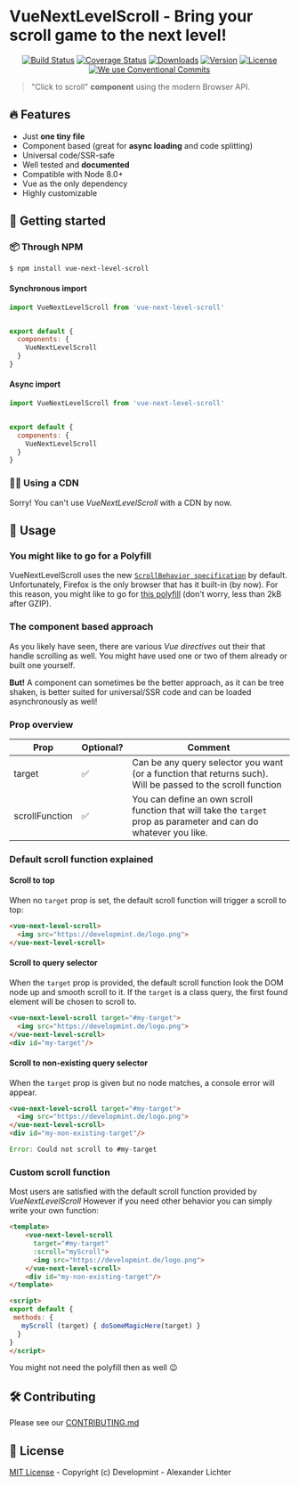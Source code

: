 # VueNextLevelScroll - Bring your scroll game to the next level!

<p align="center">
  <a href="https://travis-ci.org/Developmint/vue-next-level-scroll"><img src="https://img.shields.io/travis/Developmint/vue-next-level-scroll/master.svg" alt="Build Status"></a>
  <a href="https://codecov.io/gh/Developmint/vue-next-level-scroll"><img src="https://img.shields.io/codecov/c/github/Developmint/vue-next-level-scroll/master.svg" alt="Coverage Status"></a>
  <a href="https://www.npmjs.com/package/vue-next-level-scroll"><img src="https://img.shields.io/npm/dm/vue-next-level-scroll.svg" alt="Downloads"></a>
  <a href="https://www.npmjs.com/package/vue-next-level-scroll"><img src="https://img.shields.io/npm/v/vue-next-level-scroll.svg" alt="Version"></a>
  <a href="https://www.npmjs.com/package/vue-next-level-scroll"><img src="https://img.shields.io/npm/l/vue-next-level-scroll.svg" alt="License"></a>
  <a href="https://conventionalcommits.org"><img src="https://img.shields.io/badge/Conventional%20Commits-1.0.0-yellow.svg" alt="We use Conventional Commits"></a>
</p>

> "Click to scroll" **component** using the modern Browser API.

## 🔥 Features

- Just **one tiny file**
- Component based (great for **async loading** and code splitting)
- Universal code/SSR-safe
- Well tested and **documented**
- Compatible with Node 8.0+
- Vue as the only dependency
- Highly customizable

## 🔎 Getting started


### 📦️ Through NPM

```
$ npm install vue-next-level-scroll
```

#### Synchronous import

```js
import VueNextLevelScroll from 'vue-next-level-scroll'


export default {
  components: {
    VueNextLevelScroll
  }
}

```

#### Async import

```js
import VueNextLevelScroll from 'vue-next-level-scroll'


export default {
  components: {
    VueNextLevelScroll
  }
}

```

### 🔗❌ Using a CDN

Sorry! You can't use *VueNextLevelScroll* with a CDN by now.

## 🔐 Usage

### You might like to go for a Polyfill

VueNextLevelScroll uses the new [`ScrollBehavior specification`](https://developer.mozilla.org/en-US/docs/Web/CSS/scroll-behavior) by default.
Unfortunately, Firefox is the only browser that has it built-in (by now).
For this reason, you might like to go for [this polyfill](https://github.com/iamdustan/smoothscroll) (don't worry, less than 2kB after GZIP).


### The component based approach

As you likely have seen, there are various *Vue directives* out their that handle scrolling as well.
You might have used one or two of them already or built one yourself.

**But!** A component can sometimes be the better approach, as it can be tree shaken, is
better suited for universal/SSR code and can be loaded asynchronously as well!

### Prop overview


| Prop | Optional? | Comment |
|---| --- | --- |
| target | ✅ | Can be any query selector you want (or a function that returns such). Will be passed to the scroll function |
| scrollFunction  | ✅ | You can define an own scroll function that will take the `target` prop as parameter and can do whatever you like. |


### Default scroll function explained

#### Scroll to top

When no `target` prop is set, the default scroll function will trigger a scroll to top:

```html
<vue-next-level-scroll>
  <img src="https://developmint.de/logo.png">
</vue-next-level-scroll>
```

#### Scroll to query selector

When the `target` prop is provided, the default scroll function look the DOM node up and smooth scroll to it.
If the `target` is a class query, the first found element will be chosen to scroll to.

```html
<vue-next-level-scroll target="#my-target">
  <img src="https://developmint.de/logo.png">
</vue-next-level-scroll>
<div id="my-target"/>
```

#### Scroll to non-existing query selector

When the `target` prop is given but no node matches, a console error will appear.

```html
<vue-next-level-scroll target="#my-target">
  <img src="https://developmint.de/logo.png">
</vue-next-level-scroll>
<div id="my-non-existing-target"/>
```

```js
Error: Could not scroll to #my-target
```

### Custom scroll function

Most users are satisfied with the default scroll function provided by *VueNextLevelScroll*
However if you need other behavior you can simply write your own function:

```html
<template>
    <vue-next-level-scroll
      target="#my-target"
      :scroll="myScroll">
      <img src="https://developmint.de/logo.png">
    </vue-next-level-scroll>
    <div id="my-non-existing-target"/>
</template>

<script>
export default {
 methods: {
   myScroll (target) { doSomeMagicHere(target) }
  }
}
</script>
```

You might not need the polyfill then as well :wink:

## 🛠️ Contributing

Please see our [CONTRIBUTING.md](./CONTRIBUTING.md)


## 📑 License

[MIT License](./LICENSE.md) - Copyright (c) Developmint - Alexander Lichter

